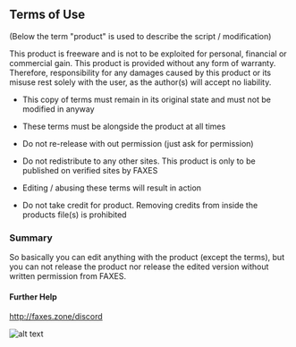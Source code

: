 ## Terms of Use

(Below the term "product" is used to describe the script / modification)

This product is freeware and is not to be exploited for personal, financial or commercial gain. This product is provided without any form of warranty.
Therefore, responsibility for any damages caused by this product or its misuse rest solely with the user, as the author(s) will accept no liability.

- This copy of terms must remain in its original state and must not be modified in anyway

- These terms must be alongside the product at all times

- Do not re-release with out permission (just ask for permission)

- Do not redistribute to any other sites. This product is only to be published on verified sites by FAXES

- Editing / abusing these terms will result in action

- Do not take credit for product. Removing credits from inside the products file(s) is prohibited

### Summary
So basically you can edit anything with the product (except the terms), but you can not release the product nor release the edited version without written permission from FAXES. 

#### Further Help
http://faxes.zone/discord

![alt text](http://faxes.zone/TOSlogos/FAXES%20ToUSML.png "FAXES ToU Icon")
